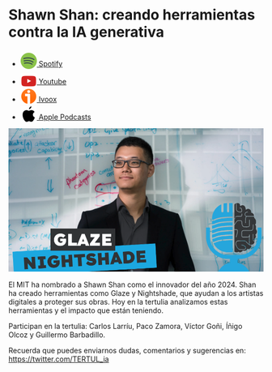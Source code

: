 # Shawn Shan: creando herramientas contra la IA generativa

- [<img src="../../res/spotify-icon-256.webp" alt="spotify_logo" width="32" style="position: relative; top: 5px;"> Spotify](https://open.spotify.com/episode/0pljz4U91oEXP9NjE9hlie?si=jUV1GCO9Rp6A02IMEdK9NA)
- [<img src="../../res/youtube-icon-256.png" alt="youtube_logo" width="32" style="position: relative; top: 10px;"> Youtube](https://youtu.be/Bt4hn0qSl3I)
- [<img src="../../res/ivoox-icon-256.webp" alt="ivoox_logo" width="32" style="position: relative; top: 5px;"> Ivoox](https://go.ivoox.com/rf/135214293)
- [<img src="../../res/apple-icon-256.webp" alt="apple_logo" width="32" style="position: relative; top: 5px;"> Apple Podcasts](https://podcasts.apple.com/us/podcast/shawn-shan-creando-herramientas-contra-la-ia-generativa/id1669083682?i=1000674403687)

![shawn shan](res/2024-10-25-07-49-41.png)

El MIT ha nombrado a Shawn Shan como el innovador del año 2024. Shan ha creado herramientas como Glaze y Nightshade, que ayudan a los artistas digitales a proteger sus obras. Hoy en la tertulia analizamos estas herramientas y el impacto que están teniendo.

Participan en la tertulia: Carlos Larríu, Paco Zamora, Víctor Goñi, Íñigo Olcoz y Guillermo Barbadillo.

Recuerda que puedes enviarnos dudas, comentarios y sugerencias en: <https://twitter.com/TERTUL_ia>